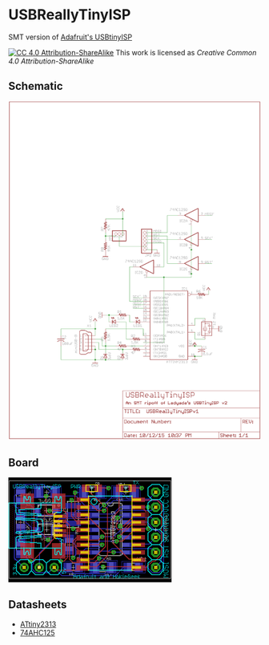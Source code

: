 # USBReallyTinyISP
SMT version of [Adafruit's USBtinyISP](https://learn.adafruit.com/usbtinyisp)

[![CC 4.0 Attribution-ShareAlike](https://licensebuttons.net/l/by-sa/3.0/88x31.png)](http://creativecommons.org/licenses/by-sa/4.0) This work is licensed as  *Creative Common 4.0 Attribution-ShareAlike*
## Schematic
![Latest USBReallyTinyISP Schematic](https://raw.githubusercontent.com/HokieGeek/USBReallyTinyISP/master/USBReallyTinyISP.png)

## Board
![Latest USBReallyTinyISP Board](https://raw.githubusercontent.com/HokieGeek/USBReallyTinyISP/master/USBReallyTinyISP.brd.png)

## Datasheets
* [ATtiny2313](http://www.atmel.com/images/doc2543.pdf)
* [74AHC125](http://www.ti.com/lit/ds/symlink/sn74ahc125.pdf)
